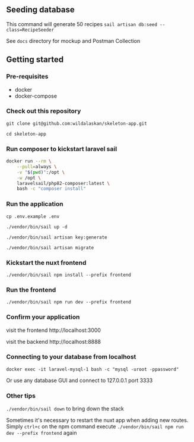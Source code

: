 ## Seeding database
This command will generate 50 recipes
`sail artisan db:seed --class=RecipeSeeder`

See `docs` directory for mockup and Postman Collection

## Getting started

### Pre-requisites
- docker
- docker-compose

### Check out this repository
`git clone git@github.com:wildalaskan/skeleton-app.git`

`cd skeleton-app`

### Run composer to kickstart laravel sail

```bash
docker run --rm \
    --pull=always \
    -v "$(pwd)":/opt \
    -w /opt \
    laravelsail/php82-composer:latest \
    bash -c "composer install"
```

### Run the application
`cp .env.example .env`

`./vendor/bin/sail up -d`

`./vendor/bin/sail artisan key:generate`

`./vendor/bin/sail artisan migrate`

### Kickstart the nuxt frontend
`./vendor/bin/sail npm install --prefix frontend`

### Run the frontend
`./vendor/bin/sail npm run dev --prefix frontend`

### Confirm your application
visit the frontend http://localhost:3000

visit the backend http://localhost:8888


### Connecting to your database from localhost
`docker exec -it laravel-mysql-1 bash -c "mysql -uroot -ppassword"`

Or use any database GUI and connect to 127.0.0.1 port 3333


### Other tips
`./vendor/bin/sail down` to bring down the stack

Sometimes it's necessary to restart the nuxt app when adding new routes. Simply `ctrl+c` on the npm command execute
`./vendor/bin/sail npm run dev --prefix frontend` again
